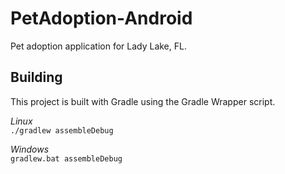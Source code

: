 # PetAdoption-Android
Pet adoption application for Lady Lake, FL.

## Building
This project is built with Gradle using the Gradle Wrapper script.

*Linux*  
`./gradlew assembleDebug`

*Windows*  
`gradlew.bat assembleDebug`
